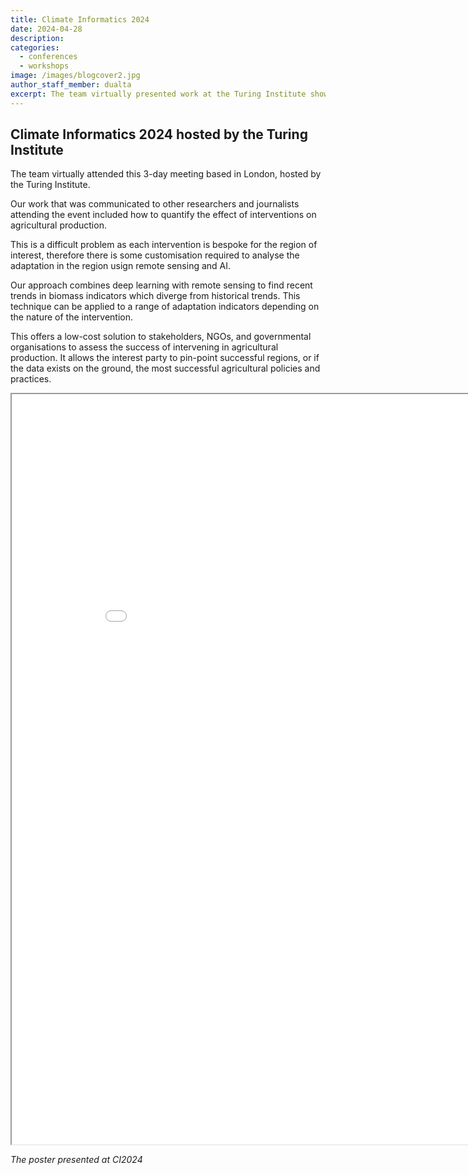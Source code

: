 ```yaml
---
title: Climate Informatics 2024
date: 2024-04-28
description: 
categories:
  - conferences
  - workshops
image: /images/blogcover2.jpg
author_staff_member: dualta
excerpt: The team virtually presented work at the Turing Institute showing our recent results on quantifying climate adaptation in irrigation intervention work
---
```



## Climate Informatics 2024 hosted by the Turing Institute

The team virtually attended this 3-day meeting based in London, hosted by the Turing Institute. 

Our work that was communicated to other researchers and journalists attending the event included how to quantify the effect of interventions on agricultural production. 

This is a difficult problem as each intervention is bespoke for the region of interest, therefore there is some customisation required to analyse the adaptation in the region usign remote sensing and AI. 

Our approach combines deep learning with remote sensing to find recent trends in biomass indicators which diverge from historical trends. This technique can be applied to a range of adaptation indicators depending on the nature of the intervention.

This offers a low-cost solution to stakeholders, NGOs, and governmental organisations to assess the success of intervening in agricultural production. It allows the interest party to pin-point successful regions, or if the data exists on the ground, the most successful agricultural policies and practices. 

<div class="pdf-container">
<object data="/images/Climate_Informatics_v1.pdf" 
        type="application/pdf" 
        width="900" 
        height="1200">
    <iframe src="/images/Climate_Informatics_v1.pdf" 
            width="900" 
            height="1200">
            This browser does not support PDFs. Please download the PDF to view it: <a href="/images/Climate_Informatics_v1.pdf">Download PDF</a>.
    </iframe>
</object>
</div>

*The poster presented at CI2024*